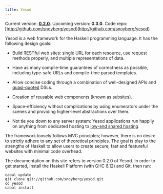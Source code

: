 ```yaml
---
title: Yesod
---
```

Current version: **[0.2.0](http://hackage.haskell.org/package/yesod-0.2.0)**. Upcoming version: **0.3.0**. Code repo: [http://github.com/snoyberg/yesod](http://github.com/snoyberg/yesod)

Yesod is a web framework for the Haskell programming language. It has the following design goals:

* Build [RESTful](http://en.wikipedia.org/wiki/Representational_State_Transfer) web sites: single URL for each resource, use request methods properly, and multiple representations of data.

* Have as many compile-time guarantees of correctness as possible, including type-safe URLs and compile-time parsed templates.

* Allow concise coding through a combination of well-designed APIs and [quasi-quoted](http://www.haskell.org/haskellwiki/Quasiquotation) DSLs.

* Creation of reusable web components (known as subsites).

* Space-efficiency without complications by using enumerators under the scenes and providing higher-level abstractions over them.

* Not tie you down to any server system: Yesod applications run happily on anything from dedicated hosting to [low-end shared hosting](http://www.nearlyfreespeech.net/).

The framework loosely follows MVC principles; however, there is no desire to strictly adhere to any set of theoretical principles. The goal is play to the strengths of Haskell to allow users to create secure, fast and featureful websites with minimal code overhead.

The documentation on this site refers to version 0.2.0 of Yesod. In order to get started, install the Haskell Platform (with GHC 6.12) and Git, then run:

    cabal update
    git clone git://github.com/snoyberg/yesod.git
    cd yesod
    cabal install
